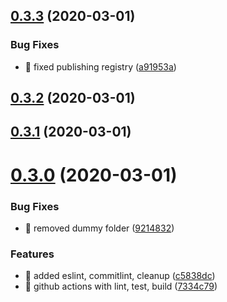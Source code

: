 ## [0.3.3](https://github.com/michaljach/wasm-lang/compare/v0.3.2...v0.3.3) (2020-03-01)


### Bug Fixes

* 🐛 fixed publishing registry ([a91953a](https://github.com/michaljach/wasm-lang/commit/a91953a07c677e444ae8467f495b091e0ef8773c))



## [0.3.2](https://github.com/michaljach/wasm-lang/compare/v0.3.1...v0.3.2) (2020-03-01)



## [0.3.1](https://github.com/michaljach/wasm-lang/compare/v0.3.0...v0.3.1) (2020-03-01)



# [0.3.0](https://github.com/michaljach/wasm-lang/compare/c5838dcebd3491b3ff6dab78cb405ee54f782dc5...v0.3.0) (2020-03-01)


### Bug Fixes

* 🐛 removed dummy folder ([9214832](https://github.com/michaljach/wasm-lang/commit/92148329e0e2b20c7e103595188c043705374d36))


### Features

* 🎸 added eslint, commitlint, cleanup ([c5838dc](https://github.com/michaljach/wasm-lang/commit/c5838dcebd3491b3ff6dab78cb405ee54f782dc5))
* 🎸 github actions with lint, test, build ([7334c79](https://github.com/michaljach/wasm-lang/commit/7334c790e028889d8daf9878497695f5be082f82))



